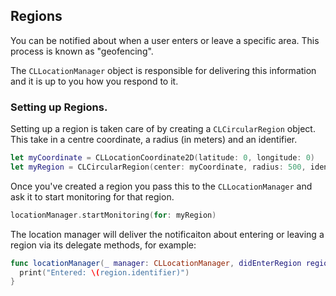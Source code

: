 ## Regions

You can be notified about when a user enters or leave a specific area. This process is known as "geofencing". 

The `CLLocationManager` object is responsible for delivering this information and it is up to you how you respond to it. 

### Setting up Regions. 

Setting up a region is taken care of by creating a `CLCircularRegion` object. This take in a centre coordinate, a radius (in meters) and an identifier. 

```swift
let myCoordinate = CLLocationCoordinate2D(latitude: 0, longitude: 0)
let myRegion = CLCircularRegion(center: myCoordinate, radius: 500, identifier: "Hello World")
```

Once you've created a region you pass this to the `CLLocationManager` and ask it to start monitoring for that region. 

```swift
locationManager.startMonitoring(for: myRegion)
```
The location manager will deliver the notificaiton about entering or leaving a region via its delegate methods, for example:

```swift 
func locationManager(_ manager: CLLocationManager, didEnterRegion region: CLRegion) {
  print("Entered: \(region.identifier)")
}
```

